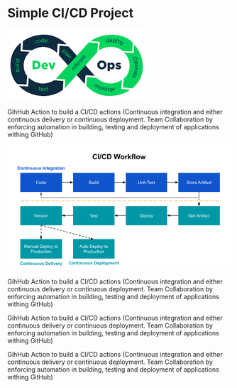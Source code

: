 # Simple CI/CD Project


![devOps](devOps.png)


GihHub Action to build a CI/CD actions
(Continuous integration and either continuous delivery or continuous deployment. Team Collaboration by enforcing automation in building, testing and deployment of applications withing GitHub)


![CI_CD_worflow](CI_CD_worflow.png)









GihHub Action to build a CI/CD actions
(Continuous integration and either continuous delivery or continuous deployment. Team Collaboration by enforcing automation in building, testing and deployment of applications withing GitHub)







GihHub Action to build a CI/CD actions
(Continuous integration and either continuous delivery or continuous deployment. Team Collaboration by enforcing automation in building, testing and deployment of applications withing GitHub)







GihHub Action to build a CI/CD actions
(Continuous integration and either continuous delivery or continuous deployment. Team Collaboration by enforcing automation in building, testing and deployment of applications withing GitHub)






